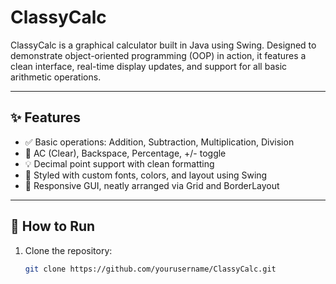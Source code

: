 # ClassyCalc

ClassyCalc is a graphical calculator built in Java using Swing. Designed to demonstrate object-oriented programming (OOP) in action, it features a clean interface, real-time display updates, and support for all basic arithmetic operations.

---

## ✨ Features

- ✅ Basic operations: Addition, Subtraction, Multiplication, Division
- 🔁 AC (Clear), Backspace, Percentage, +/- toggle
- 💡 Decimal point support with clean formatting
- 🎨 Styled with custom fonts, colors, and layout using Swing
- 📱 Responsive GUI, neatly arranged via Grid and BorderLayout

---

## 🔧 How to Run

1. Clone the repository:
   ```bash
   git clone https://github.com/yourusername/ClassyCalc.git
